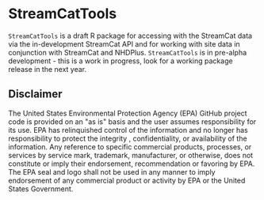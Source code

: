 # StreamCatTools

`StreamCatTools` is a draft R package for accessing with the StreamCat data via the in-development StreamCat API and for working with site data in conjunction with StreamCat and NHDPlus. `StreamCatTools` is in pre-alpha development - this is a work in progress, look for a working package release in the next year.

## Disclaimer
The United States Environmental Protection Agency (EPA) GitHub project code is provided on an "as is" basis and the user assumes responsibility for its use.  EPA has relinquished control of the information and no longer has responsibility to protect the integrity , confidentiality, or availability of the information.  Any reference to specific commercial products, processes, or services by service mark, trademark, manufacturer, or otherwise, does not constitute or imply their endorsement, recommendation or favoring by EPA.  The EPA seal and logo shall not be used in any manner to imply endorsement of any commercial product or activity by EPA or the United States Government.